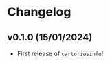 # Changelog

<!--next-version-placeholder-->

## v0.1.0 (15/01/2024)

- First release of `cartoriosinfo`!